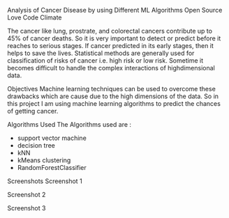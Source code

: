 Analysis of Cancer Disease by using Different ML Algorithms
Open Source Love Code Climate

The cancer like lung, prostrate, and colorectal cancers contribute up to 45% of cancer deaths. So it is very important to detect or predict before it reaches to serious stages. If cancer predicted in its early stages, then it helps to save the lives. Statistical methods are generally used for classification of risks of cancer i.e. high risk or low risk. Sometime it becomes difficult to handle the complex interactions of highdimensional data.

Objectives
Machine learning techniques can be used to overcome these drawbacks which are cause due to the high dimensions of the data. So in this project I am using machine learning algorithms to predict the chances of getting cancer.

Algorithms Used
The Algorithms used are :

* support vector machine
* decision tree
* kNN
* kMeans clustering
* RandomForestClassifier
  
Screenshots
Screenshot 1

Screenshot 2

Screenshot 3

